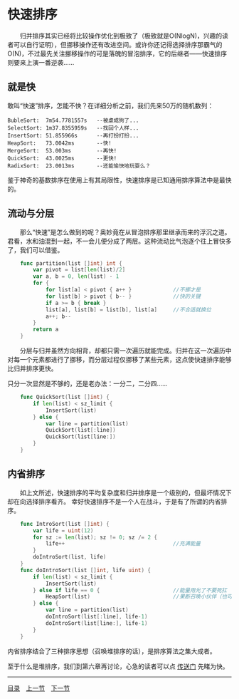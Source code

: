 # 快速排序
　　归并排序其实已经将比较操作优化到极致了（极致就是O(NlogN)，兴趣的读者可以自行证明），但挪移操作还有改进空间。或许你还记得选择排序那霸气的O(N)，不过最先关注挪移操作的可是落魄的冒泡排序，它的后继者——快速排序则要来上演一番逆袭……

## 就是快
敢叫“快速”排序，怎能不快？在详细分析之前，我们先来50万的随机数列：

	BubleSort:	7m54.7781557s	--被虐成狗了...
	SelectSort:	1m37.8355959s	--找回个人样...
	InsertSort:	51.855966s		--再打扮打扮...
	HeapSort:	73.0042ms		--快!
	MergeSort:	53.003ms		--再快!
	QuickSort:	43.0025ms		--更快!
	RadixSort:	23.0013ms		--还能愉快地玩耍么？

鉴于神奇的基数排序在使用上有其局限性，快速排序是已知通用排序算法中是最快的。

## 流动与分层
　　那么“快速”是怎么做到的呢？奥妙竟在从冒泡排序那里继承而来的浮沉之道。君看，水和油混到一起，不一会儿便分成了两层。这种流动比气泡逐个往上冒快多了，我们可以借鉴。
```go
	func partition(list []int) int {
		var pivot = list[len(list)/2]
		var a, b = 0, len(list) - 1
		for {
			for list[a] < pivot { a++ }				//不挪才是
			for list[b] > pivot { b-- }				//快的关键
			if a >= b { break }
			list[a], list[b] = list[b], list[a]		//不合适就换位
			a++; b--
		}
		return a
	}
```
　　分层与归并虽然方向相背，却都只需一次遍历就能完成。归并在这一次遍历中对每一个元素都进行了挪移，而分层过程仅挪移了某些元素，这点使快速排序能够比归并排序更快。

只分一次显然是不够的，还是老办法：一分二，二分四……
```go
	func QuickSort(list []int) {
		if len(list) < sz_limit {
			InsertSort(list)
		} else {
			var line = partition(list)
			QuickSort(list[:line])
			QuickSort(list[line:])
		}
	}
```

## 内省排序
　　如上文所述，快速排序的平均复杂度和归并排序是一个级别的，但最坏情况下却在向选择排序看齐。  幸好快速排序不是一个人在战斗，于是有了所谓的内省排序。
```go
	func IntroSort(list []int) {
		var life = uint(12)
		for sz := len(list); sz != 0; sz /= 2 {
			life++									//充满能量
		}
		doIntroSort(list, life)
	}
	func doIntroSort(list []int, life uint) {
		if len(list) < sz_limit {
			InsertSort(list)
		} else if life == 0 {						//能量用光了不要死扛
			HeapSort(list)							//果断召唤小伙伴（也可以召唤MergeSort）
		} else {
			var line = partition(list)
			doIntroSort(list[:line], life-1)
			doIntroSort(list[line:], life-1)
		}
	}
```
内省排序结合了三种排序思想（召唤堆排序的话），是排序算法之集大成者。  

至于什么是堆排序，我们到第六章再讨论，心急的读者可以点 [传送门](06-A.md) 先睹为快。

---
[目录](../index.md)　[上一节](01-B.md)　[下一节](01-D.md)

